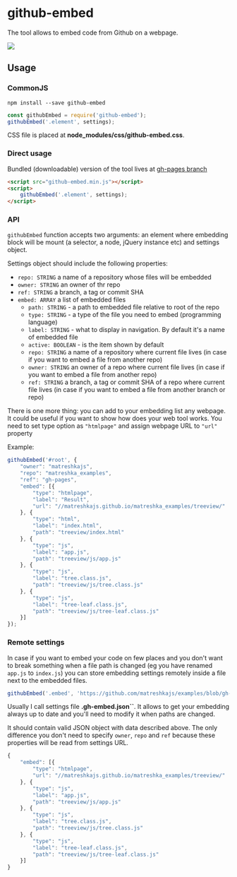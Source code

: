 # github-embed

The tool allows to embed code from Github on a webpage.

![](http://i.imgur.com/LmUAogr.png)

## Usage

### CommonJS
```
npm install --save github-embed
```

```js
const githubEmbed = require('github-embed');
githubEmbed('.element', settings);
```
CSS file is placed at **node_modules/css/github-embed.css**.

### Direct usage

Bundled (downloadable) version of the tool lives at [gh-pages branch](https://github.com/finom/github-embed/tree/gh-pages)
```html
<script src="github-embed.min.js"></script>
<script>
    githubEmbed('.element', settings);
</script>
```


### API

``githubEmbed`` function accepts two arguments: an element where embedding block will be mount (a selector, a node, jQuery instance etc) and settings object.

Settings object should include the following properties:

- ``repo: STRING`` a name of a repository whose files will be embedded
- ``owner: STRING`` an owner of thr repo
- ``ref: STRING`` a branch, a tag or commit SHA
- ``embed: ARRAY`` a list of embedded files
	- ``path: STRING`` - a path to embedded file relative to root of the repo
	- ``type: STRING`` - a type of the file you need to embed (programming language)
	- ``label: STRING`` - what to display in navigation. By default it's a name of embedded file
	- ``active: BOOLEAN`` - is the item shown by default
	- ``repo: STRING`` a name of a repository where current file lives (in case if you want to embed a file from another repo)
	- ``owner: STRING`` an owner of a repo where current file lives (in case if you want to embed a file from another repo)
	- ``ref: STRING`` a branch, a tag or commit SHA of a repo where current file lives (in case if you want to embed a file from another branch or repo)

There is one more thing: you can add to your embedding list any webpage. It could be useful if you want to show how does your web tool works. You need to set type option as ``"htmlpage"`` and assign webpage URL to ``"url"`` property

Example:
```js
githubEmbed('#root', {
	"owner": "matreshkajs",
	"repo": "matreshka_examples",
	"ref": "gh-pages",
	"embed": [{
		"type": "htmlpage",
		"label": "Result",
		"url": "//matreshkajs.github.io/matreshka_examples/treeview/"
	}, {
		"type": "html",
		"label": "index.html",
		"path": "treeview/index.html"
	}, {
		"type": "js",
		"label": "app.js",
		"path": "treeview/js/app.js"
	}, {
		"type": "js",
		"label": "tree.class.js",
		"path": "treeview/js/tree.class.js"
	}, {
		"type": "js",
		"label": "tree-leaf.class.js",
		"path": "treeview/js/tree-leaf.class.js"
	}]
});
```

### Remote settings

In case if you want to embed your code on few places and you don't want to break something when a file path is changed (eg you have renamed ``app.js`` to ``index.js``) you can store embedding settings remotely inside a file next to the embedded files.

```js
githubEmbed('.embed', 'https://github.com/matreshkajs/examples/blob/gh-pages/treeview/.gh-embed.json');
```

Usually I call settings file **.gh-embed.json``**. It allows to get your embedding always up to date and you'll need to modify it when paths are changed.

It should contain valid JSON object with data described above. The only difference you don't need to specify ``owner``, ``repo`` and ``ref`` because these properties will be read from settings URL.

```js
{
	"embed": [{
		"type": "htmlpage",
		"url": "//matreshkajs.github.io/matreshka_examples/treeview/"
	}, {
		"type": "js",
		"label": "app.js",
		"path": "treeview/js/app.js"
	}, {
		"type": "js",
		"label": "tree.class.js",
		"path": "treeview/js/tree.class.js"
	}, {
		"type": "js",
		"label": "tree-leaf.class.js",
		"path": "treeview/js/tree-leaf.class.js"
	}]
}
```
